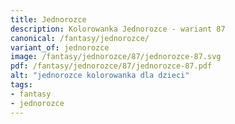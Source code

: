 ```yaml
---
title: Jednorozce
description: Kolorowanka Jednorozce - wariant 87
canonical: /fantasy/jednorozce/
variant_of: jednorozce
image: /fantasy/jednorozce/87/jednorozce-87.svg
pdf: /fantasy/jednorozce/87/jednorozce-87.pdf
alt: "jednorozce kolorowanka dla dzieci"
tags:
- fantasy
- jednorozce
---
```


